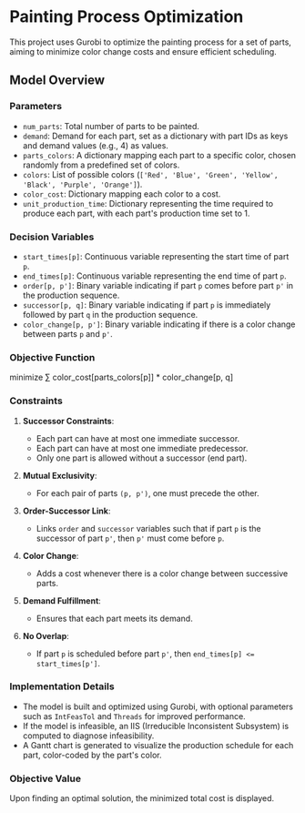 # Painting Process Optimization

This project uses Gurobi to optimize the painting process for a set of parts, aiming to minimize color change costs and ensure efficient scheduling.

## Model Overview

### Parameters
- `num_parts`: Total number of parts to be painted.
- `demand`: Demand for each part, set as a dictionary with part IDs as keys and demand values (e.g., 4) as values.
- `parts_colors`: A dictionary mapping each part to a specific color, chosen randomly from a predefined set of colors.
- `colors`: List of possible colors (`['Red', 'Blue', 'Green', 'Yellow', 'Black', 'Purple', 'Orange']`).
- `color_cost`: Dictionary mapping each color to a cost.
- `unit_production_time`: Dictionary representing the time required to produce each part, with each part's production time set to 1.

### Decision Variables
- `start_times[p]`: Continuous variable representing the start time of part `p`.
- `end_times[p]`: Continuous variable representing the end time of part `p`.
- `order[p, p']`: Binary variable indicating if part `p` comes before part `p'` in the production sequence.
- `successor[p, q]`: Binary variable indicating if part `p` is immediately followed by part `q` in the production sequence.
- `color_change[p, p']`: Binary variable indicating if there is a color change between parts `p` and `p'`.

### Objective Function
minimize ∑ color_cost[parts_colors[p]] * color_change[p, q]

### Constraints
1. **Successor Constraints**:
   - Each part can have at most one immediate successor.
   - Each part can have at most one immediate predecessor.
   - Only one part is allowed without a successor (end part).

2. **Mutual Exclusivity**:
   - For each pair of parts `(p, p')`, one must precede the other.

3. **Order-Successor Link**:
   - Links `order` and `successor` variables such that if part `p` is the successor of part `p'`, then `p'` must come before `p`.

4. **Color Change**:
   - Adds a cost whenever there is a color change between successive parts.

5. **Demand Fulfillment**:
   - Ensures that each part meets its demand.

6. **No Overlap**:
   - If part `p` is scheduled before part `p'`, then `end_times[p] <= start_times[p']`.

### Implementation Details
- The model is built and optimized using Gurobi, with optional parameters such as `IntFeasTol` and `Threads` for improved performance.
- If the model is infeasible, an IIS (Irreducible Inconsistent Subsystem) is computed to diagnose infeasibility.
- A Gantt chart is generated to visualize the production schedule for each part, color-coded by the part's color.

### Objective Value
Upon finding an optimal solution, the minimized total cost is displayed.
